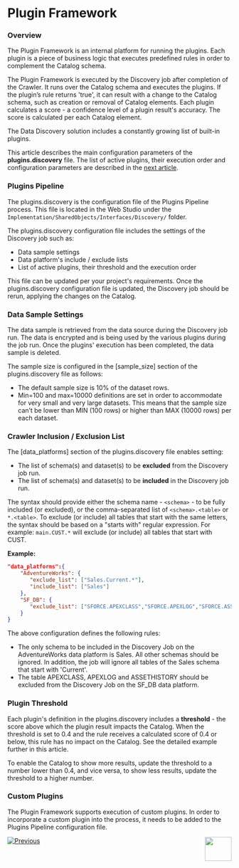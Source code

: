 <web>

# Plugin Framework

### Overview

The Plugin Framework is an internal platform for running the plugins. Each plugin is a piece of business logic that executes predefined rules in order to complement the Catalog schema. 

The Plugin Framework is executed by the Discovery job after completion of the Crawler. It runs over the Catalog schema and executes the plugins. If the plugin’s rule returns 'true', it can result with a change to the Catalog schema, such as creation or removal of Catalog elements. Each plugin calculates a score - a confidence level of a plugin result's accuracy. The score is calculated per each Catalog element.

The Data Discovery solution includes a constantly growing list of built-in plugins. 

This article describes the main configuration parameters of the **plugins.discovery** file. The list of active plugins, their execution order and configuration parameters are described in the [next article](04a_builtin_plugins.md).

### Plugins Pipeline

The plugins.discovery is the configuration file of the Plugins Pipeline process. This file is located in the Web Studio under the ```Implementation/SharedObjects/Interfaces/Discovery/``` folder.

The plugins.discovery configuration file includes the settings of the Discovery job such as:

* Data sample settings
* Data platform's include / exclude lists
* List of active plugins, their threshold and the execution order

This file can be updated per your project's requirements. Once the plugins.discovery configuration file is updated, the Discovery job should be rerun, applying the changes on the Catalog.

### Data Sample Settings

The data sample is retrieved from the data source during the Discovery job run. The data is encrypted and is being used by the various plugins during the job run. Once the plugins' execution has been completed, the data sample is deleted.

The sample size is configured in the [sample_size] section of the plugins.discovery file as follows:

* The default sample size is 10% of the dataset rows.
* Min=100 and max=10000 definitions are set in order to accommodate for very small and very large datasets. This means that the sample size can’t be lower than MIN (100 rows) or higher than MAX (10000 rows) per each dataset.

### Crawler Inclusion / Exclusion List

The [data_platforms] section of the plugins.discovery file enables setting:

* The list of schema(s) and dataset(s) to be **excluded** from the Discovery job run.
* The list of schema(s) and dataset(s) to be **included** in the Discovery job run.

The syntax should provide either the schema name - ```<schema>``` - to be fully included (or excluded), or the comma-separated list of ```<schema>.<table>``` or ```*.<table>```. To exclude (or include) all tables that start with the same letters, the syntax should be based on a "starts with" regular expression. For example: ```main.CUST.*``` will exclude (or include) all tables that start with CUST.

**Example:**

~~~json
"data_platforms":{
    "AdventureWorks": {
       "exclude_list": ["Sales.Current.*"],
       "include_list": ["Sales"]
    },
    "SF_DB": {
       "exclude_list": ["SFORCE.APEXCLASS","SFORCE.APEXLOG","SFORCE.ASSETHISTORY"]
    }
}
~~~



The above configuration defines the following rules:

* The only schema to be included in the Discovery Job on the AdventureWorks data platform is Sales. All other schemas should be ignored. In addition, the job will ignore all tables of the Sales schema that start with 'Current'. 
* The table APEXCLASS, APEXLOG and ASSETHISTORY should be excluded from the Discovery Job on the SF_DB data platform. 

### Plugin Threshold

Each plugin's definition in the plugins.discovery includes a **threshold** - the score above which the plugin result impacts the Catalog. When the threshold is set to 0.4 and the rule receives a calculated score of 0.4 or below, this rule has no impact on the Catalog. See the detailed example further in this article. 

To enable the Catalog to show more results, update the threshold to a number lower than 0.4, and vice versa, to show less results, update the threshold to a higher number.

### Custom Plugins

The Plugin Framework supports execution of custom plugins. In order to incorporate a custom plugin into the process, it needs to be added to the Plugins Pipeline configuration file.

[![Previous](/articles/images/Previous.png)](03_discovery_process.md)[<img align="right" width="60" height="54" src="/articles/images/Next.png">](04a_builtin_plugins.md) 

</web>
